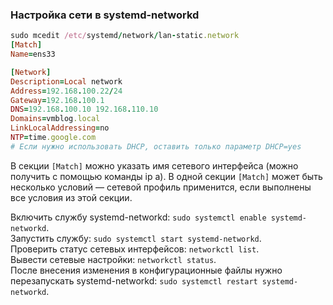 ### Настройка сети в systemd-networkd

```ruby
sudo mcedit /etc/systemd/network/lan-static.network  
[Match]  
Name=ens33 

[Network]  
Description=Local network  
Address=192.168.100.22/24  
Gateway=192.168.100.1  
DNS=192.168.100.10 192.168.110.10  
Domains=vmblog.local  
LinkLocalAddressing=no  
NTP=time.google.com  
# Если нужно использовать DHCP, оставить только параметр DHCP=yes  
```

В секции `[Match]` можно указать имя сетевого интерфейса (можно получить с помощью команды ip a). В одной секции `[Match]` может быть несколько условий — сетевой профиль применится, если выполнены все условия из этой секции.

Включить службу systemd-networkd: `sudo systemctl enable systemd-networkd`.  
Запустить службу: `sudo systemctl start systemd-networkd`.  
Проверить статус сетевых интерфейсов: `networkctl list`.  
Вывести сетевые настройки: `networkctl status`.  
После внесения изменения в конфигурационные файлы нужно перезапускать systemd-networkd: `sudo systemctl restart systemd-networkd`.
